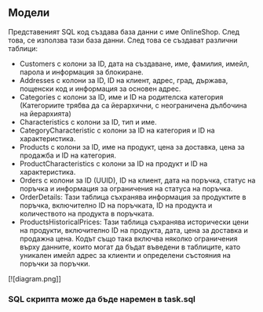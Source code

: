 ## Модели
Представеният SQL код създава база данни с име OnlineShop. След това, се използва тази база данни. След това се създават различни таблици:

-   Customers с колони за ID, дата на създаване, име, фамилия, имейл, парола и информация за блокиране.
-   Addresses с колони за ID, ID на клиент, адрес, град, държава, пощенски код и информация за основен адрес.
-   Categories с колони за ID, име и ID на родителска категория (Категориите трябва да са йерархични, с неограничена дълбочина на йерархията)
-   Characteristics с колони за ID, тип и име.
-   CategoryCharacteristic с колони за ID на категория и ID на характеристика.
-   Products с колони за ID, име на продукт, цена за доставка, цена за продажба и ID на категория.
-   ProductCharacteristics с колони за ID на продукт и ID на характеристика.
-   Orders с колони за ID (UUID), ID на клиент, дата на поръчка, статус на поръчка и информация за ограничения на статуса на поръчка.
- OrderDetails: Тази таблица съхранява информация за продуктите в поръчка, включително ID на поръчката, ID на продукта и количеството на продукта в поръчката.
- ProductsHistoricalPrices: Тази таблица съхранява исторически цени на продукти, включително ID на продукта, дата, цена за доставка и продажна цена.
Кодът също така включва няколко ограничения върху данните, които могат да бъдат въведени в таблиците, като уникален имейл адрес за клиенти и определени състояния на поръчки за поръчки.

[![diagram.png]]

### SQL скрипта може да бъде наремен в task.sql
